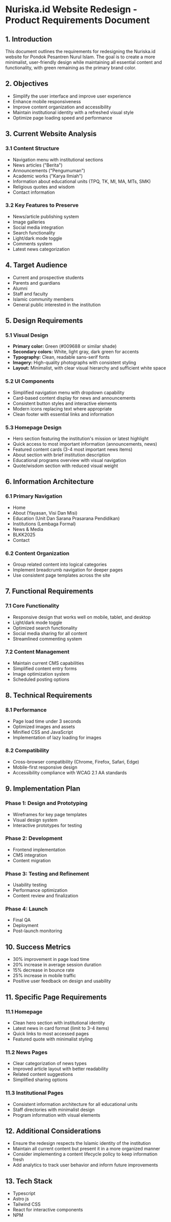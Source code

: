 # Nuriska.id Website Redesign - Product Requirements Document

## 1. Introduction

This document outlines the requirements for redesigning the Nuriska.id website for Pondok Pesantren Nurul Islam. The goal is to create a more minimalist, user-friendly design while maintaining all essential content and functionality, with green remaining as the primary brand color.

## 2. Objectives

- Simplify the user interface and improve user experience
- Enhance mobile responsiveness
- Improve content organization and accessibility
- Maintain institutional identity with a refreshed visual style
- Optimize page loading speed and performance

## 3. Current Website Analysis

### 3.1 Content Structure
- Navigation menu with institutional sections
- News articles ("Berita")
- Announcements ("Pengumuman")
- Academic works ("Karya Ilmiah")
- Information about educational units (TPQ, TK, MI, MA, MTs, SMK)
- Religious quotes and wisdom
- Contact information

### 3.2 Key Features to Preserve
- News/article publishing system
- Image galleries
- Social media integration
- Search functionality
- Light/dark mode toggle
- Comments system
- Latest news categorization

## 4. Target Audience

- Current and prospective students
- Parents and guardians
- Alumni
- Staff and faculty
- Islamic community members
- General public interested in the institution

## 5. Design Requirements

### 5.1 Visual Design
- **Primary color:** Green (#009688 or similar shade)
- **Secondary colors:** White, light gray, dark green for accents
- **Typography:** Clean, readable sans-serif fonts
- **Imagery:** High-quality photographs with consistent styling
- **Layout:** Minimalist, with clear visual hierarchy and sufficient white space

### 5.2 UI Components
- Simplified navigation menu with dropdown capability
- Card-based content display for news and announcements
- Consistent button styles and interactive elements
- Modern icons replacing text where appropriate
- Clean footer with essential links and information

### 5.3 Homepage Design
- Hero section featuring the institution's mission or latest highlight
- Quick access to most important information (announcements, news)
- Featured content cards (3-4 most important news items)
- About section with brief institution description
- Educational programs overview with visual navigation
- Quote/wisdom section with reduced visual weight

## 6. Information Architecture

### 6.1 Primary Navigation
- Home
- About (Yayasan, Visi Dan Misi)
- Education (Unit Dan Sarana Prasarana Pendidikan)
- Institutions (Lembaga Formal)
- News & Media
- BLKK2025
- Contact

### 6.2 Content Organization
- Group related content into logical categories
- Implement breadcrumb navigation for deeper pages
- Use consistent page templates across the site

## 7. Functional Requirements

### 7.1 Core Functionality
- Responsive design that works well on mobile, tablet, and desktop
- Light/dark mode toggle
- Optimized search functionality
- Social media sharing for all content
- Streamlined commenting system

### 7.2 Content Management
- Maintain current CMS capabilities
- Simplified content entry forms
- Image optimization system
- Scheduled posting options

## 8. Technical Requirements

### 8.1 Performance
- Page load time under 3 seconds
- Optimized images and assets
- Minified CSS and JavaScript
- Implementation of lazy loading for images

### 8.2 Compatibility
- Cross-browser compatibility (Chrome, Firefox, Safari, Edge)
- Mobile-first responsive design
- Accessibility compliance with WCAG 2.1 AA standards

## 9. Implementation Plan

### Phase 1: Design and Prototyping
- Wireframes for key page templates
- Visual design system
- Interactive prototypes for testing

### Phase 2: Development
- Frontend implementation
- CMS integration
- Content migration

### Phase 3: Testing and Refinement
- Usability testing
- Performance optimization
- Content review and finalization

### Phase 4: Launch
- Final QA
- Deployment
- Post-launch monitoring

## 10. Success Metrics

- 30% improvement in page load time
- 20% increase in average session duration
- 15% decrease in bounce rate
- 25% increase in mobile traffic
- Positive user feedback on design and usability

## 11. Specific Page Requirements

### 11.1 Homepage
- Clean hero section with institutional identity
- Latest news in card format (limit to 3-4 items)
- Quick links to most accessed pages
- Featured quote with minimalist styling

### 11.2 News Pages
- Clear categorization of news types
- Improved article layout with better readability
- Related content suggestions
- Simplified sharing options

### 11.3 Institutional Pages
- Consistent information architecture for all educational units
- Staff directories with minimalist design
- Program information with visual elements

## 12. Additional Considerations

- Ensure the redesign respects the Islamic identity of the institution
- Maintain all current content but present it in a more organized manner
- Consider implementing a content lifecycle policy to keep information fresh
- Add analytics to track user behavior and inform future improvements

## 13. Tech Stack

- Typescript
- Astro js
- Tailwind CSS
- React for interactive components
- NPM